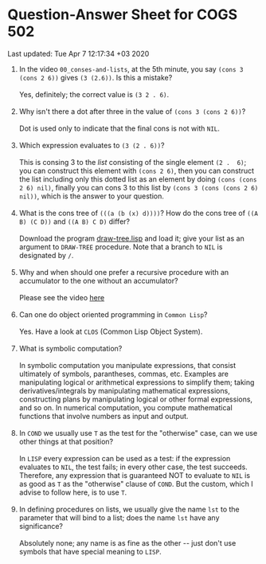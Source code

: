 Question-Answer Sheet for COGS 502
==================================

Last updated: Tue Apr 7 12:17:34 +03 2020


<!-- * 3.7 accumlator version and 3.8 -->

1. In the video `00_conses-and-lists`, at the 5th minute, you say `(cons 3 (cons 2 6))` gives `(3 (2.6))`. Is this a mistake?   
<br/>Yes, definitely; the correct value is `(3 2 . 6)`.<br/><br/>
1. Why isn't there a dot after three in the value of `(cons 3 (cons 2 6))`?  
<br/>Dot is used only to indicate that the final cons is not with `NIL`.<br/><br/>
1. Which expression evaluates to `(3 (2 . 6))`?  
<br/>This is consing 3 to the *list* consisting of the single element `(2 .  6)`; you can construct this element with `(cons 2 6)`, then you can construct the list including only this dotted list as an element by doing `(cons (cons 2 6) nil)`, finally you can cons 3 to this list by `(cons 3 (cons (cons 2 6) nil))`, which is the answer to your question.<br/><br/>
1. What is the cons tree of `(((a (b (x) d))))`? How do the cons tree of `((A B) (C D))` and  `((A B) C D)` differ?  
<br/>Download the program [draw-tree.lisp](../var/draw-tree.lisp) and load it; give your list as an argument to `DRAW-TREE` procedure. Note that a branch to `NIL` is designated by `/`.<br/><br/>
1. Why and when should one prefer a recursive procedure with an accumulator to the one without an accumulator?   
<br/>Please see the video [here](http://lfcs.ii.metu.edu.tr/var/vid/cogs502/42_efficiency-accumlators.m4v)<br/><br/>
1. Can one do object oriented programming in `Common Lisp`?  
<br/>Yes. Have a look at `CLOS` (Common Lisp Object System).<br/><br/>
1. What is symbolic computation?  
<br/>In symbolic computation you manipulate expressions, that consist ultimately of symbols, parantheses, commas, etc. Examples are manipulating logical or arithmetical expressions to simplify them; taking derivatives/integrals by manipulating mathematical expressions, constructing plans by manipulating logical or other formal expressions, and so on. In numerical computation, you compute mathematical functions that involve numbers as input and output.<br/><br/>
1. In `COND` we usually use `T` as the test for the "otherwise" case, can we use other things at that position?  
<br/>In `LISP` every expression can be used as a test: if the expression evaluates to `NIL`, the test fails; in every other case, the test succeeds. Therefore, any expression that is guaranteed NOT to evaluate to `NIL` is as good as `T` as the "otherwise" clause of `COND`. But the custom, which I advise to follow here, is to use `T`.<br/><br/>
1. In defining procedures on lists, we usually give the name `lst` to the parameter that will bind to a list; does the name `lst` have any significance?   
<br/>Absolutely none; any name is as fine as the other -- just don't use symbols that have special meaning to `LISP`.<br/><br/>
